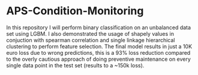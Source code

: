 # APS-Condition-Monitoring
In this repository I will perform binary classification on an unbalanced data set using LGBM. I also demonstrated the usage of shapely values in conjuction with spearman correlation and single linkage hierarchical clustering to perform feature selection. The final model results in just a 10K euro loss due to wrong predictions, this is a 93% loss reduction compared to the overly cautious approach of doing preventive maintenance on every single data point in the test set (results to a ~150k loss).
